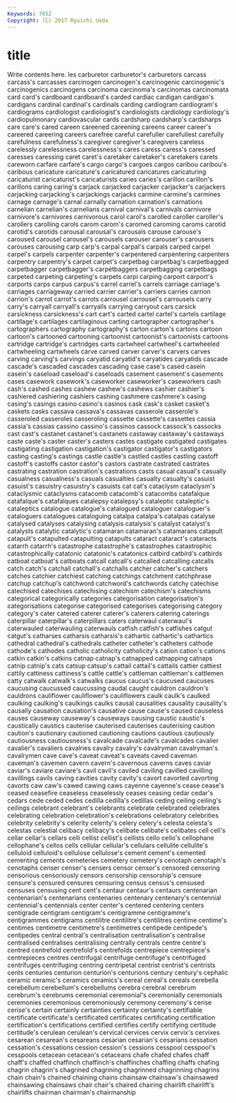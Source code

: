 ```yaml
---
Keywords: 7852 
Copyright: (C) 2017 Ryuichi Ueda
---
```


# title

Write contents here.
les carburetor carburetor's carburetors carcass carcass's carcasses carcinogen
carcinogen's carcinogenic carcinogenic's carcinogenics carcinogens carcinoma carcinoma's carcinomas carcinomata card
card's cardboard cardboard's carded cardiac cardigan cardigan's cardigans cardinal cardinal's
cardinals carding cardiogram cardiogram's cardiograms cardiologist cardiologist's cardiologists cardiology cardiology's
cardiopulmonary cardiovascular cards cardsharp cardsharp's cardsharps care care's cared careen
careened careening careens career career's careered careering careers carefree careful
carefuller carefullest carefully carefulness carefulness's caregiver caregiver's caregivers careless carelessly
carelessness carelessness's cares caress caress's caressed caresses caressing caret caret's
caretaker caretaker's caretakers carets careworn carfare carfare's cargo cargo's cargoes
cargos caribou caribou's caribous caricature caricature's caricatured caricatures caricaturing caricaturist
caricaturist's caricaturists caries caries's carillon carillon's carillons caring caring's carjack
carjacked carjacker carjacker's carjackers carjacking carjacking's carjackings carjacks carmine carmine's
carmines carnage carnage's carnal carnally carnation carnation's carnations carnelian carnelian's
carnelians carnival carnival's carnivals carnivore carnivore's carnivores carnivorous carol carol's
carolled caroller caroller's carollers carolling carols carom carom's caromed caroming
caroms carotid carotid's carotids carousal carousal's carousals carouse carouse's caroused
carousel carousel's carousels carouser carouser's carousers carouses carousing carp carp's
carpal carpal's carpals carped carpel carpel's carpels carpenter carpenter's carpentered
carpentering carpenters carpentry carpentry's carpet carpet's carpetbag carpetbag's carpetbagged carpetbagger
carpetbagger's carpetbaggers carpetbagging carpetbags carpeted carpeting carpeting's carpets carpi carping
carport carport's carports carps carpus carpus's carrel carrel's carrels carriage
carriage's carriages carriageway carried carrier carrier's carriers carries carrion carrion's
carrot carrot's carrots carrousel carrousel's carrousels carry carry's carryall carryall's
carryalls carrying carryout cars carsick carsickness carsickness's cart cart's carted
cartel cartel's cartels cartilage cartilage's cartilages cartilaginous carting cartographer cartographer's
cartographers cartography cartography's carton carton's cartons cartoon cartoon's cartooned cartooning
cartoonist cartoonist's cartoonists cartoons cartridge cartridge's cartridges carts cartwheel cartwheel's
cartwheeled cartwheeling cartwheels carve carved carver carver's carvers carves carving
carving's carvings caryatid caryatid's caryatides caryatids cascade cascade's cascaded cascades
cascading case case's cased casein casein's caseload caseload's caseloads casement
casement's casements cases casework casework's caseworker caseworker's caseworkers cash cash's
cashed cashes cashew cashew's cashews cashier cashier's cashiered cashiering cashiers
cashing cashmere cashmere's casing casing's casings casino casino's casinos cask
cask's casket casket's caskets casks cassava cassava's cassavas casserole casserole's
casseroled casseroles casseroling cassette cassette's cassettes cassia cassia's cassias cassino
cassino's cassinos cassock cassock's cassocks cast cast's castanet castanet's castanets
castaway castaway's castaways caste caste's caster caster's casters castes castigate
castigated castigates castigating castigation castigation's castigator castigator's castigators casting casting's
castings castle castle's castled castles castling castoff castoff's castoffs castor
castor's castors castrate castrated castrates castrating castration castration's castrations casts
casual casual's casually casualness casualness's casuals casualties casualty casualty's casuist
casuist's casuistry casuistry's casuists cat cat's cataclysm cataclysm's cataclysmic cataclysms
catacomb catacomb's catacombs catafalque catafalque's catafalques catalepsy catalepsy's cataleptic cataleptic's
cataleptics catalogue catalogue's catalogued cataloguer cataloguer's cataloguers catalogues cataloguing catalpa
catalpa's catalpas catalyse catalysed catalyses catalysing catalysis catalysis's catalyst catalyst's
catalysts catalytic catalytic's catamaran catamaran's catamarans catapult catapult's catapulted catapulting
catapults cataract cataract's cataracts catarrh catarrh's catastrophe catastrophe's catastrophes catastrophic
catastrophically catatonic catatonic's catatonics catbird catbird's catbirds catboat catboat's catboats
catcall catcall's catcalled catcalling catcalls catch catch's catchall catchall's catchalls
catcher catcher's catchers catches catchier catchiest catching catchings catchment catchphrase
catchup catchup's catchword catchword's catchwords catchy catechise catechised catechises catechising
catechism catechism's catechisms categorical categorically categories categorisation categorisation's categorisations categorise
categorised categorises categorising category category's cater catered caterer caterer's caterers
catering caterings caterpillar caterpillar's caterpillars caters caterwaul caterwaul's caterwauled caterwauling
caterwauls catfish catfish's catfishes catgut catgut's catharses catharsis catharsis's cathartic
cathartic's cathartics cathedral cathedral's cathedrals catheter catheter's catheters cathode cathode's
cathodes catholic catholicity catholicity's cation cation's cations catkin catkin's catkins
catnap catnap's catnapped catnapping catnaps catnip catnip's cats catsup catsup's
cattail cattail's cattails cattier cattiest cattily cattiness cattiness's cattle cattle's
cattleman cattleman's cattlemen catty catwalk catwalk's catwalks caucus caucus's caucused
caucuses caucusing caucussed caucussing caudal caught cauldron cauldron's cauldrons cauliflower
cauliflower's cauliflowers caulk caulk's caulked caulking caulking's caulkings caulks causal
causalities causality causality's causally causation causation's causative cause cause's caused
causeless causes causeway causeway's causeways causing caustic caustic's caustically caustics
cauterise cauterised cauterises cauterising caution caution's cautionary cautioned cautioning cautions
cautious cautiously cautiousness cautiousness's cavalcade cavalcade's cavalcades cavalier cavalier's cavaliers
cavalries cavalry cavalry's cavalryman cavalryman's cavalrymen cave cave's caveat caveat's
caveats caved caveman caveman's cavemen cavern cavern's cavernous caverns caves
caviar caviar's caviare caviare's cavil cavil's caviled caviling cavilled cavilling
cavillings cavils caving cavities cavity cavity's cavort cavorted cavorting cavorts
caw caw's cawed cawing caws cayenne cayenne's cease cease's ceased
ceasefire ceaseless ceaselessly ceases ceasing cedar cedar's cedars cede ceded
cedes cedilla cedilla's cedillas ceding ceiling ceiling's ceilings celebrant celebrant's
celebrants celebrate celebrated celebrates celebrating celebration celebration's celebrations celebratory celebrities
celebrity celebrity's celerity celerity's celery celery's celesta celesta's celestas celestial
celibacy celibacy's celibate celibate's celibates cell cell's cellar cellar's cellars
celli cellist cellist's cellists cello cello's cellophane cellophane's cellos cells
cellular cellular's cellulars cellulite cellulite's celluloid celluloid's cellulose cellulose's cement
cement's cemented cementing cements cemeteries cemetery cemetery's cenotaph cenotaph's cenotaphs
censer censer's censers censor censor's censored censoring censorious censoriously censors
censorship censorship's censure censure's censured censures censuring census census's censused
censuses censusing cent cent's centaur centaur's centaurs centenarian centenarian's centenarians
centenaries centenary centenary's centennial centennial's centennials center center's centered centering
centers centigrade centigram centigram's centigramme centigramme's centigrammes centigrams centilitre centilitre's
centilitres centime centime's centimes centimetre centimetre's centimetres centipede centipede's centipedes
central central's centralisation centralisation's centralise centralised centralises centralising centrally centrals
centre centre's centred centrefold centrefold's centrefolds centrepiece centrepiece's centrepieces centres
centrifugal centrifuge centrifuge's centrifuged centrifuges centrifuging centring centripetal centrist centrist's
centrists cents centuries centurion centurion's centurions century century's cephalic ceramic
ceramic's ceramics ceramics's cereal cereal's cereals cerebella cerebellum cerebellum's cerebellums
cerebra cerebral cerebrum cerebrum's cerebrums ceremonial ceremonial's ceremonially ceremonials ceremonies
ceremonious ceremoniously ceremony ceremony's cerise cerise's certain certainly certainties certainty
certainty's certifiable certificate certificate's certificated certificates certificating certification certification's certifications
certified certifies certify certifying certitude certitude's cerulean cerulean's cervical cervices
cervix cervix's cervixes cesarean cesarean's cesareans cesarian cesarian's cesarians cessation
cessation's cessations cession cession's cessions cesspool cesspool's cesspools cetacean cetacean's
cetaceans chafe chafed chafes chaff chaff's chaffed chaffinch chaffinch's chaffinches
chaffing chaffs chafing chagrin chagrin's chagrined chagrining chagrinned chagrinning chagrins
chain chain's chained chaining chains chainsaw chainsaw's chainsawed chainsawing chainsaws
chair chair's chaired chairing chairlift chairlift's chairlifts chairman chairman's chairmanship
